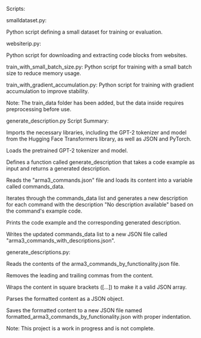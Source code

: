 Scripts:

smalldataset.py:

Python script defining a small dataset for training or evaluation.

websiterip.py:

Python script for downloading and extracting code blocks from websites.

train_with_small_batch_size.py: Python script for training with a small batch size to reduce memory usage.

train_with_gradient_accumulation.py: Python script for training with gradient accumulation to improve stability.

Note: The train_data folder has been added, but the data inside requires preprocessing before use.

generate_description.py Script Summary:

Imports the necessary libraries, including the GPT-2 tokenizer and model from the Hugging Face Transformers library, as well as JSON and PyTorch.

Loads the pretrained GPT-2 tokenizer and model.

Defines a function called generate_description that takes a code example as input and returns a generated description.

Reads the "arma3_commands.json" file and loads its content into a variable called commands_data.

Iterates through the commands_data list and generates a new description for each command with the description "No description available" based on the command's example code.

Prints the code example and the corresponding generated description.

Writes the updated commands_data list to a new JSON file called "arma3_commands_with_descriptions.json".

generate_descriptions.py:

Reads the contents of the arma3_commands_by_functionality.json file.

Removes the leading and trailing commas from the content.

Wraps the content in square brackets ([...]) to make it a valid JSON array.

Parses the formatted content as a JSON object.

Saves the formatted content to a new JSON file named formatted_arma3_commands_by_functionality.json with proper indentation.

Note: This project is a work in progress and is not complete.
